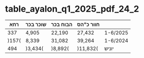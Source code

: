 # table_ayalon_q1_2025_pdf_24_2

| רחא | שוכר בכר | הבוח בכר | חוור כ"הס |  |
|---|---|---|---|---|
| 337 | 4,905 | 22,190 | 27,432 | 1-6/2025 |
| )157( | 8,339 | 31,082 | 39,264 | 1-6/2024 |
| 494 | )3,434( | )8,892( | )11,832( | יוניש |
